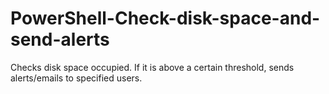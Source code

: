 # PowerShell-Check-disk-space-and-send-alerts
Checks disk space occupied. If it is above a certain threshold, sends alerts/emails to specified users.
